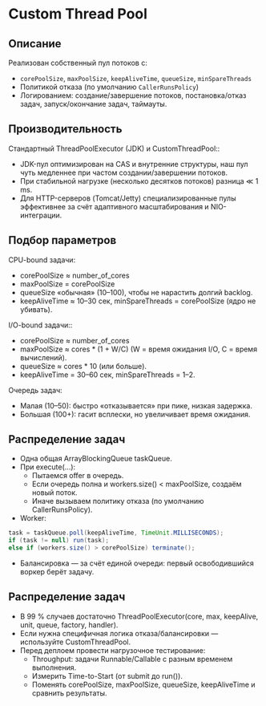 # Custom Thread Pool

## Описание
Реализован собственный пул потоков с:
- `corePoolSize`, `maxPoolSize`, `keepAliveTime`, `queueSize`, `minSpareThreads`
- Политикой отказа (по умолчанию `CallerRunsPolicy`)
- Логированием: создание/завершение потоков, постановка/отказ задач, запуск/окончание задач, таймауты.

## Производительность
Стандартный ThreadPoolExecutor (JDK) и CustomThreadPool::
- JDK-пул оптимизирован на CAS и внутренние структуры, наш пул чуть медленнее при частом создании/завершении потоков.
- При стабильной нагрузке (несколько десятков потоков) разница ≪ 1 ms.
- Для HTTP-серверов (Tomcat/Jetty) специализированные пулы эффективнее за счёт адаптивного масштабирования и NIO-интеграции.

## Подбор параметров
CPU-bound задачи:
- corePoolSize ≈ number_of_cores
- maxPoolSize = corePoolSize
- queueSize «обычная» (10–100), чтобы не нарастить долгий backlog.
- keepAliveTime ≈ 10–30 сек, minSpareThreads = corePoolSize (ядро не убивать).

I/O-bound задачи::
- corePoolSize ≈ number_of_cores
- maxPoolSize ≈ cores * (1 + W/C) (W = время ожидания I/O, C = время вычислений).
- queueSize ≈ cores * 10 (или больше).
- keepAliveTime = 30–60 сек, minSpareThreads = 1–2.

Очередь задач:
- Малая (10–50): быстро «отказывается» при пике, низкая задержка.
- Большая (100+): гасит всплески, но увеличивает время ожидания.

## Распределение задач
- Одна общая ArrayBlockingQueue<Runnable> taskQueue.
- При execute(...):
  - Пытаемся offer в очередь.
  - Если очередь полна и workers.size() < maxPoolSize, создаём новый поток.
  - Иначе вызываем политику отказа (по умолчанию CallerRunsPolicy).
- Worker:
```java
task = taskQueue.poll(keepAliveTime, TimeUnit.MILLISECONDS);
if (task != null) run(task);
else if (workers.size() > corePoolSize) terminate();
```
- Балансировка — за счёт единой очереди: первый освободившийся воркер берёт задачу.

## Распределение задач
- В 99 % случаев достаточно ThreadPoolExecutor(core, max, keepAlive, unit, queue, factory, handler).
- Если нужна специфичная логика отказа/балансировки — используйте CustomThreadPool.
- Перед деплоем провести нагрузочное тестирование:
  - Throughput: задачи Runnable/Callable с разным временем выполнения.
  - Измерить Time-to-Start (от submit до run()).
  - Поменять corePoolSize, maxPoolSize, queueSize, keepAliveTime и сравнить результаты.
